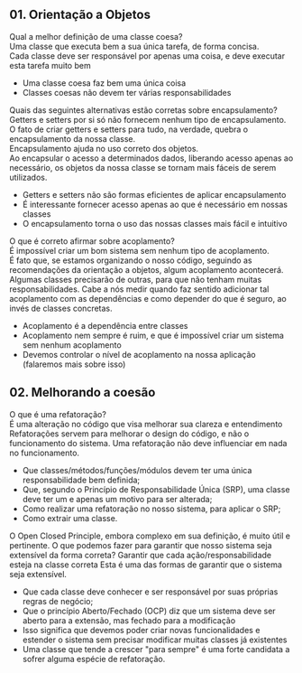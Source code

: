 ## 01. Orientação a Objetos

Qual a melhor definição de uma classe coesa?    
Uma classe que executa bem a sua única tarefa, de forma concisa.  
Cada classe deve ser responsável por apenas uma coisa, e deve executar esta tarefa muito bem
* Uma classe coesa faz bem uma única coisa  
* Classes coesas não devem ter várias responsabilidades  

Quais das seguintes alternativas estão corretas sobre encapsulamento?  
Getters e setters por si só não fornecem nenhum tipo de encapsulamento.  
O fato de criar getters e setters para tudo, na verdade, quebra o encapsulamento da nossa classe.  
Encapsulamento ajuda no uso correto dos objetos.  
Ao encapsular o acesso a determinados dados, liberando acesso apenas ao necessário, os objetos da nossa classe se tornam mais fáceis de serem utilizados.

* Getters e setters não são formas eficientes de aplicar encapsulamento  
* É interessante fornecer acesso apenas ao que é necessário em nossas classes  
* O encapsulamento torna o uso das nossas classes mais fácil e intuitivo  

O que é correto afirmar sobre acoplamento?  
É impossível criar um bom sistema sem nenhum tipo de acoplamento.  
É fato que, se estamos organizando o nosso código, seguindo as recomendações da orientação a objetos, algum acoplamento acontecerá. 
Algumas classes precisarão de outras, para que não tenham muitas responsabilidades. 
Cabe a nós medir quando faz sentido adicionar tal acoplamento com as dependências e como depender do que é seguro, ao invés de classes concretas. 

* Acoplamento é a dependência entre classes  
* Acoplamento nem sempre é ruim, e que é impossível criar um sistema sem nenhum acoplamento  
* Devemos controlar o nível de acoplamento na nossa aplicação (falaremos mais sobre isso)

## 02. Melhorando a coesão

O que é uma refatoração?  
É uma alteração no código que visa melhorar sua clareza e entendimento 
Refatorações servem para melhorar o design do código, e não o funcionamento do sistema. 
Uma refatoração não deve influenciar em nada no funcionamento.

- Que classes/métodos/funções/módulos devem ter uma única responsabilidade bem definida;  
- Que, segundo o Princípio de Responsabilidade Única (SRP), uma classe deve ter um e apenas um motivo para ser alterada;  
- Como realizar uma refatoração no nosso sistema, para aplicar o SRP;  
- Como extrair uma classe.  

O Open Closed Principle, embora complexo em sua definição, é muito útil e pertinente.
O que podemos fazer para garantir que nosso sistema seja extensível da forma correta?
Garantir que cada ação/responsabilidade esteja na classe correta 
Esta é uma das formas de garantir que o sistema seja extensível.

- Que cada classe deve conhecer e ser responsável por suas próprias regras de negócio;  
- Que o princípio Aberto/Fechado (OCP) diz que um sistema deve ser aberto para a extensão, mas fechado para a modificação  
- Isso significa que devemos poder criar novas funcionalidades e estender o sistema sem precisar modificar muitas classes já existentes  
- Uma classe que tende a crescer "para sempre" é uma forte candidata a sofrer alguma espécie de refatoração.  

